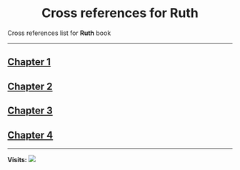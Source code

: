 <div align="center">
  <h1 id="readme">Cross references for <b>Ruth</b></h1>
</div>

Cross references list for **Ruth** book

---

## [Chapter 1](1.md)
## [Chapter 2](2.md)
## [Chapter 3](3.md)
## [Chapter 4](4.md)


---

**Visits:**
![](https://profile-counter.glitch.me/visitCounter_crossrefsChapterList40/count.svg)

